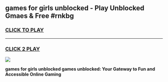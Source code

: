 
## games for girls unblocked - Play Unblocked Gmaes & Free #rnkbg
<h3>
<a href="https://news.freeplayer.one?title=games_for_girls_unblocked&ref=24F">CLICK TO PLAY</a></h3>
<hr>

<h3>
<a href="https://news.freeplayer.one?title=games_for_girls_unblocked&ref=24F">CLICK 2 PLAY</a>
  
</h3>

<a href="https://news.freeplayer.one?title=games_for_girls_unblocked&ref=24F/"><img src="https://clearcache.store/games.png"></a>


**games for girls unblocked games unblocked: Your Gateway to Fun and Accessible Online Gaming**
